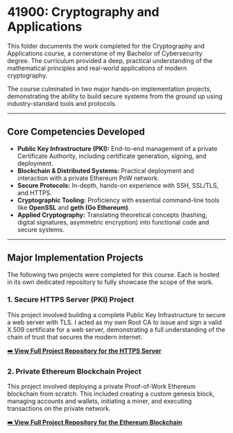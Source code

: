 # 41900: Cryptography and Applications

This folder documents the work completed for the Cryptography and Applications course, a cornerstone of my Bachelor of Cybersecurity degree. The curriculum provided a deep, practical understanding of the mathematical principles and real-world applications of modern cryptography.

The course culminated in two major hands-on implementation projects, demonstrating the ability to build secure systems from the ground up using industry-standard tools and protocols.

---

## Core Competencies Developed

*   **Public Key Infrastructure (PKI):** End-to-end management of a private Certificate Authority, including certificate generation, signing, and deployment.
*   **Blockchain & Distributed Systems:** Practical deployment and interaction with a private Ethereum PoW network.
*   **Secure Protocols:** In-depth, hands-on experience with SSH, SSL/TLS, and HTTPS.
*   **Cryptographic Tooling:** Proficiency with essential command-line tools like **OpenSSL** and **geth (Go Ethereum)**.
*   **Applied Cryptography:** Translating theoretical concepts (hashing, digital signatures, asymmetric encryption) into functional code and secure systems.

---

## Major Implementation Projects

The following two projects were completed for this course. Each is hosted in its own dedicated repository to fully showcase the scope of the work.

### 1. Secure HTTPS Server (PKI) Project

This project involved building a complete Public Key Infrastructure to secure a web server with TLS. I acted as my own Root CA to issue and sign a valid X.509 certificate for a web server, demonstrating a full understanding of the chain of trust that secures the modern internet.

**[➡️ View Full Project Repository for the HTTPS Server](https://github.com/shayanxcyber/HTTPS-Server-PKI-Project)**

### 2. Private Ethereum Blockchain Project

This project involved deploying a private Proof-of-Work Ethereum blockchain from scratch. This included creating a custom genesis block, managing accounts and wallets, initiating a miner, and executing transactions on the private network.

**[➡️ View Full Project Repository for the Ethereum Blockchain](https://github.com/shayanxcyber/Private-Ethereum-Blockchain-Project)**

